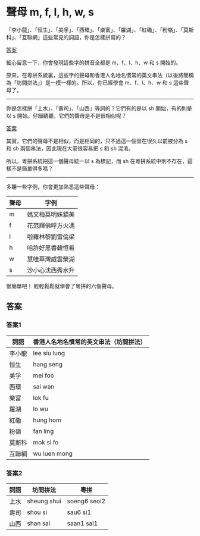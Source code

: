 # 聲母 m, f, l, h, w, s

「李小龍」、「恒生」、「美孚」、「西環」、「樂富」、「羅湖」、「紅磡」、「粉嶺」、「莫斯科」、「互聯網」這些常見的詞語，你是怎樣拼寫的？

[答案](#答案1)

細心留意一下，你會發現這些字的拼音全都是 m、f、l、h、w 和 s 開始的。

原來，在粵拼系統裏，這些字的聲母和香港人名地名慣常的英文串法（以後將簡稱為「坊間拼法」）是一模一樣的。所以，你已經學會 m、f、l、h、w 和 s 這些聲母了。

---

你是怎樣拼「上水」、「壽司」、「山西」等詞的？它們有的是以 sh 開始，有的則是以 s 開始。仔細聽聽，它們的聲母是不是很相似呢？

[答案](#答案2)

其實，它們的聲母不是相似，而是相同的，只不過這一個音在很久以前被分為 s 和 sh 兩個串法，因此現在大家很容易把 s 和 sh 混淆。

所以，粵拼系統把這一個聲母統一以 s 為標記，而 sh 在粵拼系統中則不存在，這樣不是簡單得多嗎？

---

多~~聽~~一些字例，你會更加熟悉這些聲母：

| 聲母 | 字例             |
|------|------------------|
| m    | 媽文梅莫明妹貓美 |
| f    | 花范輝佛呼方火馮 |
| l    | 啦羅林黎劉雷倫梁 |
| h    | 哈許好黑香韓恒希 |
| w    | 慧哇華灣威雲榮湖 |
| s    | 沙小心沈西秀水升 |

很簡單吧！ 輕輕鬆鬆就學會了粵拼的六個聲母。

## 答案

### 答案1

| 詞語   | 香港人名地名慣常的英文串法（坊間拼法） |
|--------|----------------------------------------|
| 李小龍 | lee siu lung                           |
| 恒生   | hang seng                              |
| 美孚   | mei foo                                |
| 西環   | sai wan                                |
| 樂富   | lok fu                                 |
| 羅湖   | lo wu                                  |
| 紅磡   | hung hom                               |
| 粉嶺   | fan ling                               |
| 莫斯科 | mok si fo                              |
| 互聯網 | wu luen mong                           |

### 答案2

| 詞語 | 坊間拼法    | 粵拼         |
|------|-------------|--------------|
| 上水 | sheung shui | soeng6 seoi2 |
| 壽司 | shou si     | sau6 si1     |
| 山西 | shan sai    | saan1 sai1   |
